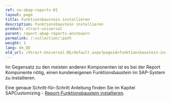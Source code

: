 ```yaml
---
ref: xu-abap-reports-01
layout: page
title: Funktionsbaustein installieren
description: Funktionsbaustein installieren
product: xtract-universal
parent: report-abap-reports-ansteuern
permalink: /:collection/:path
weight: 1
lang: de_DE
old_url: /Xtract-Universal-DE/default.aspx?pageid=funktionsbaustein-installieren
---
```


Im Gegensatz zu den meisten anderen Komponenten ist es bei der Report Komponente nötig, einen kundeneigenen Funktionsbaustein im SAP-System zu installieren.

Eine genaue Schritt-für-Schritt Anleitung finden Sie im Kapitel SAPCustomizing - [Report-Funktionsbaustein installieren](../sap-customizing/report-funktionsbaustein-installieren).